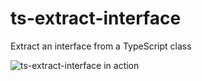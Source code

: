 # ts-extract-interface

Extract an interface from a TypeScript class

![ts-extract-interface in action](https://raw.githubusercontent.com/rilut/ts-extract-interface/master/Screen%20Shot%202018-06-25%20at%2020.44.26.png)
